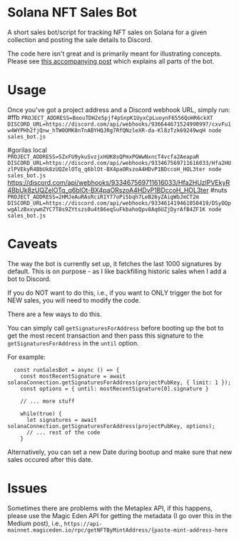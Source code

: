 # Solana NFT Sales Bot
A short sales bot/script for tracking NFT sales on Solana for a given collection and posting the sale details to Discord.

The code here isn't great and is primarily meant for illustrating concepts. Please see [this accompanying post](https://mertmumtaz.medium.com/building-an-nft-sales-bot-with-javascript-and-solana-3d7add28f995) which explains all parts of the bot.

# Usage
Once you've got a project address and a Discord webhook URL, simply run:
#ffb
`PROJECT_ADDRESS=BoouTDH2e5pjf4pSnpK1UyxCpLuoynF6556QoHR6ckXT DISCORD_URL=https://discord.com/api/webhooks/936644671524990997/cxvFu1w4WYPHh2fjQnw_hTW0OMK8nTnABYHQJRg7RfQNzleXR-da-Kl8zTzk69249wqH node sales_bot.js`

#gorilas local
`PROJECT_ADDRESS=5ZxFU9ykuSvzjxHUK8sQPmxPGWwNxncT4vcfa2AeapaR DISCORD_URL=https://discord.com/api/webhooks/933467569711616033/Hfa2HUzlPVEkyR4BbUk8zUQZelOTq_q6blOt-BX4paORszoA4HDvP1BDccoH_HOL3ter node sales_bot.js`
https://discord.com/api/webhooks/933467569711616033/Hfa2HUzlPVEkyR4BbUk8zUQZelOTq_q6blOt-BX4paORszoA4HDvP1BDccoH_HOL3ter
#nuts
`PROJECT_ADDRESS=2HMJeAuRAsRciR1Y77oPi5bqh7LeB26yZAigWbJmCT2m DISCORD_URL=https://discord.com/api/webhooks/933461419461050419/DSyOQpwgAlzBxxywmZYC7T8s9ZYtszs0u4t86eqSuFkbahoQpv8Aq6UZjDyrAfB4ZF1K node sales_bot.js`

# Caveats
The way the bot is currently set up, it fetches the last 1000 signatures by default. This is on purpose - as I like backfilling historic sales when I add a bot to Discord.

If you do NOT want to do this, i.e., if you want to ONLY trigger the bot for NEW sales, you will need to modify the code.

There are a few ways to do this.

You can simply call `getSignaturesForAddress` before booting up the bot to get the most recent transaction and then pass this signature to the `getSignaturesForAddress` in the `until` option. 

For example: 

```
  const runSalesBot = async () => {
    const mostRecentSignature = await solanaConnection.getSignaturesForAddress(projectPubKey, { limit: 1 });
    const options = { until: mostRecentSignature[0].signature }
 
    // ... more stuff
    
    while(true) {
      let signatures = await solanaConnection.getSignaturesForAddress(projectPubKey, options);
      // ... rest of the code
    }
```

Alternatively, you can set a new Date during bootup and make sure that new sales occured after this date.

# Issues
Sometimes there are problems with the Metaplex API, if this happens, please use the Magic Eden API for getting the metadata (I go over this in the Medium post), i.e., `https://api-mainnet.magiceden.io/rpc/getNFTByMintAddress/{paste-mint-address-here`

